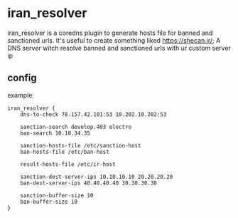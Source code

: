 # iran_resolver
iran_resolver is a coredns plugin to generate hosts file for banned and sanctioned urls.
It's useful to create something liked https://shecan.ir/; A DNS server witch resolve banned and sanctioned urls with ur custom server ip

## config 
example:
```
iran_resolver {
    dns-to-check 78.157.42.101:53 10.202.10.202:53

    sanction-search develop.403 electro
    ban-search 10.10.34.35

    sanction-hosts-file /etc/sanction-host
    ban-hosts-file /etc/ban-host

    result-hosts-file /etc/ir-host

    sanction-dest-server-ips 10.10.10.10 20.20.20.20
    ban-dest-server-ips 40.40.40.40 30.30.30.30

    sanction-buffer-size 10
    ban-buffer-size 10
}
```